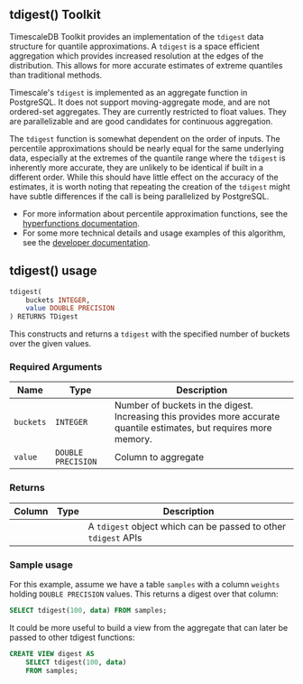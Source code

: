 ## tdigest() <tag type="toolkit">Toolkit</tag>
TimescaleDB Toolkit provides an implementation of the  `tdigest` data structure
for quantile approximations. A  `tdigest` is a space efficient aggregation which
provides increased resolution at the edges of the distribution. This allows for
more accurate estimates of extreme quantiles than traditional methods.

Timescale's  `tdigest` is implemented as an aggregate function in PostgreSQL. It
does not support moving-aggregate mode, and are not ordered-set aggregates. They
are currently restricted to float values. They are parallelizable and are good
candidates for continuous aggregation.

The `tdigest` function is somewhat dependent on the order of inputs. The
percentile approximations should be nearly equal for the same underlying data,
especially at the extremes of the quantile range where the  `tdigest` is
inherently more accurate, they are unlikely to be identical if built in a
different order. While this should have little effect on the accuracy of the
estimates, it is worth noting that repeating the creation of the `tdigest` might
have subtle differences if the call is being parallelized by PostgreSQL.

*   For more information about percentile approximation functions, see the
    [hyperfunctions documentation][hyperfunctions-percentile-approx].
*   For some more technical details and usage examples of this algorithm,
    see the [developer documentation][gh-tdigest].

## tdigest() usage

```SQL
tdigest(
    buckets INTEGER,
    value DOUBLE PRECISION
) RETURNS TDigest
```

This constructs and returns a `tdigest` with the specified number of buckets over the given values.

### Required Arguments

|Name| Type |Description|
|---|---|---|
|`buckets`|`INTEGER`|Number of buckets in the digest. Increasing this provides more accurate quantile estimates, but requires more memory.|
|`value`|`DOUBLE PRECISION`|Column to aggregate|

### Returns

|Column|Type|Description|
|---|---|---|
|||A  `tdigest` object which can be passed to other  `tdigest` APIs|

### Sample usage
For this example, assume we have a table `samples` with a column `weights` holding `DOUBLE PRECISION` values. This returns a digest over that column:
```SQL
SELECT tdigest(100, data) FROM samples;
```

It could be more useful to build a view from the aggregate that can later be passed to other tdigest functions:
```SQL
CREATE VIEW digest AS
    SELECT tdigest(100, data)
    FROM samples;
```


[hyperfunctions-percentile-approx]: timescaledb/:currentVersion:/how-to-guides/hyperfunctions/percentile-approx/
[gh-tdigest]: https://github.com/timescale/timescaledb-toolkit/blob/main/docs/`uddsketch`.md
